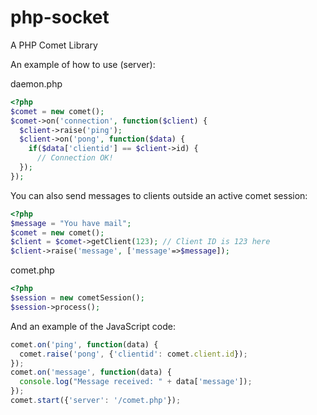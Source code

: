 php-socket
==========

A PHP Comet Library

An example of how to use (server):

daemon.php
```php
<?php
$comet = new comet();
$comet->on('connection', function($client) {
  $client->raise('ping');
  $client->on('pong', function($data) {
    if($data['clientid'] == $client->id) {
      // Connection OK!
  });
});
```

You can also send messages to clients outside an active comet session:

```php
<?php
$message = "You have mail";
$comet = new comet();
$client = $comet->getClient(123); // Client ID is 123 here
$client->raise('message', ['message'=>$message]);
```

comet.php
```php
<?php
$session = new cometSession();
$session->process();
```

And an example of the JavaScript code:

```javascript
comet.on('ping', function(data) {
  comet.raise('pong', {'clientid': comet.client.id});
});
comet.on('message', function(data) {
  console.log("Message received: " + data['message']);
});
comet.start({'server': '/comet.php'});
```

